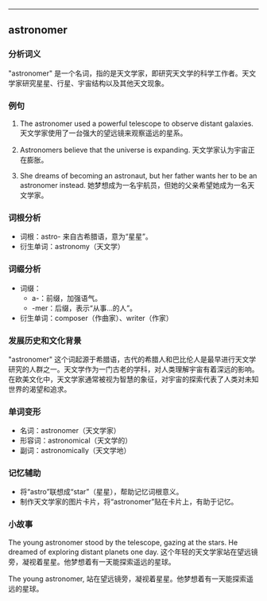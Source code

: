 
---------------
## astronomer
### 分析词义
"astronomer" 是一个名词，指的是天文学家，即研究天文学的科学工作者。天文学家研究星星、行星、宇宙结构以及其他天文现象。

### 例句
1. The astronomer used a powerful telescope to observe distant galaxies.
   天文学家使用了一台强大的望远镜来观察遥远的星系。
   
2. Astronomers believe that the universe is expanding.
   天文学家认为宇宙正在膨胀。
   
3. She dreams of becoming an astronaut, but her father wants her to be an astronomer instead.
   她梦想成为一名宇航员，但她的父亲希望她成为一名天文学家。

### 词根分析
- 词根：astro- 来自古希腊语，意为“星星”。
- 衍生单词：astronomy（天文学）

### 词缀分析
- 词缀：
  - a-：前缀，加强语气。
  - -mer：后缀，表示“从事…的人”。
- 衍生单词：composer（作曲家）、writer（作家）

### 发展历史和文化背景
"astronomer" 这个词起源于希腊语，古代的希腊人和巴比伦人是最早进行天文学研究的人群之一。天文学作为一门古老的学科，对人类理解宇宙有着深远的影响。在欧美文化中，天文学家通常被视为智慧的象征，对宇宙的探索代表了人类对未知世界的渴望和追求。

### 单词变形
- 名词：astronomer（天文学家）
- 形容词：astronomical（天文学的）
- 副词：astronomically（天文学地）

### 记忆辅助
- 将“astro”联想成“star”（星星），帮助记忆词根意义。
- 制作天文学家的图片卡片，将“astronomer”贴在卡片上，有助于记忆。

### 小故事
The young astronomer stood by the telescope, gazing at the stars. He dreamed of exploring distant planets one day.
这个年轻的天文学家站在望远镜旁，凝视着星星。他梦想着有一天能探索遥远的星球。

The young astronomer, 站在望远镜旁，凝视着星星。他梦想着有一天能探索遥远的星球。

